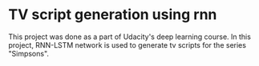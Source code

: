 # TV script generation using rnn
This project was done as a part of Udacity's deep learning course.
In this project, RNN-LSTM network is used to generate tv scripts for the series "Simpsons".
